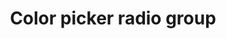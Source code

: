 ---
title: Color picker radio group
category: Application
paid: false
isActive: true
ltr: {"vue":{"vueCss":[],"vueTail":[]},"preview":"function App() {\n  const colors = [{\n    bg: \"bg-[#2563EB]\",\n    ring: \"ring-[#2563EB]\"\n  }, {\n    bg: \"bg-[#8B5CF6]\",\n    ring: \"ring-[#8B5CF6]\"\n  }, {\n    bg: \"bg-[#DB2777]\",\n    ring: \"ring-[#DB2777]\"\n  }, {\n    bg: \"bg-[#475569]\",\n    ring: \"ring-[#475569]\"\n  }, {\n    bg: \"bg-[#EA580C]\",\n    ring: \"ring-[#EA580C]\"\n  }];\n  return /*#__PURE__*/React.createElement(\"div\", {\n    className: \"max-w-md mx-auto px-4 py-10\"\n  }, /*#__PURE__*/React.createElement(\"h2\", {\n    className: \"text-gray-800 font-medium\"\n  }, \"Pick your favorite color\"), /*#__PURE__*/React.createElement(\"ul\", {\n    className: \"mt-4 flex items-center flex-wrap gap-4\"\n  }, colors.map((item, idx) =>\n  /*#__PURE__*/\n  /* Color box */\n  React.createElement(\"li\", {\n    key: idx,\n    className: \"flex-none\"\n  }, /*#__PURE__*/React.createElement(\"label\", {\n    htmlFor: item.bg,\n    className: \"block relative w-8 h-8\"\n  }, /*#__PURE__*/React.createElement(\"input\", {\n    id: item.bg,\n    type: \"radio\",\n    defaultChecked: idx == 1 ? true : false,\n    name: \"color\",\n    class: \"sr-only peer\"\n  }), /*#__PURE__*/React.createElement(\"span\", {\n    className: `inline-flex justify-center items-center w-full h-full rounded-full peer-checked:ring ring-offset-2 cursor-pointer duration-150 ${item.bg} ${item.ring}`\n  }), /*#__PURE__*/React.createElement(\"svg\", {\n    xmlns: \"http://www.w3.org/2000/svg\",\n    fill: \"none\",\n    viewBox: \"0 0 24 24\",\n    \"stroke-width\": \"1.5\",\n    stroke: \"currentColor\",\n    class: \"w-5 h-5 text-white absolute inset-0 m-auto z-0 pointer-events-none hidden peer-checked:block duration-150\"\n  }, /*#__PURE__*/React.createElement(\"path\", {\n    \"stroke-linecap\": \"round\",\n    \"stroke-linejoin\": \"round\",\n    d: \"M4.5 12.75l6 6 9-13.5\"\n  })))))));\n}","react":{"jsxCss":[],"jsxTail":[{"code":"export default () => {\n    const colors = [{ bg: \"bg-[#2563EB]\", ring: \"ring-[#2563EB]\" }, { bg: \"bg-[#8B5CF6]\", ring: \"ring-[#8B5CF6]\" }, { bg: \"bg-[#DB2777]\", ring: \"ring-[#DB2777]\" }, { bg: \"bg-[#475569]\", ring: \"ring-[#475569]\" }, { bg: \"bg-[#EA580C]\", ring: \"ring-[#EA580C]\" }]\n\n    return (\n        <div className=\"max-w-md mx-auto px-4\">\n            <h2 className=\"text-gray-800 font-medium\">Pick your favorite color</h2>\n            <ul className=\"mt-4 flex items-center flex-wrap gap-4\">\n                {\n                    colors.map((item, idx) => (\n                        /* Color box */\n                        <li key={idx} className=\"flex-none\">\n                            <label htmlFor={item.bg} className=\"block relative w-8 h-8\">\n                                <input id={item.bg} type=\"radio\" defaultChecked={idx == 1 ? true : false} name=\"color\" class=\"sr-only peer\" />\n                                <span className={`inline-flex justify-center items-center w-full h-full rounded-full peer-checked:ring ring-offset-2 cursor-pointer duration-150 ${item.bg} ${item.ring}`}>\n                                </span>\n                                <svg xmlns=\"http://www.w3.org/2000/svg\" fill=\"none\" viewBox=\"0 0 24 24\" stroke-width=\"1.5\" stroke=\"currentColor\" class=\"w-5 h-5 text-white absolute inset-0 m-auto z-0 pointer-events-none hidden peer-checked:block duration-150\">\n                                    <path stroke-linecap=\"round\" stroke-linejoin=\"round\" d=\"M4.5 12.75l6 6 9-13.5\" />\n                                </svg>\n                            </label>\n                        </li>\n                    ))\n                }\n            </ul>\n        </div>\n    )\n}","label":"App.jsx"}]}}
rtl: {"react":{"jsxTail":[{"code":"export default () => {\n    const colors = [{ bg: \"bg-[#2563EB]\", ring: \"ring-[#2563EB]\" }, { bg: \"bg-[#8B5CF6]\", ring: \"ring-[#8B5CF6]\" }, { bg: \"bg-[#DB2777]\", ring: \"ring-[#DB2777]\" }, { bg: \"bg-[#475569]\", ring: \"ring-[#475569]\" }, { bg: \"bg-[#EA580C]\", ring: \"ring-[#EA580C]\" }]\n\n    return (\n        <div className=\"max-w-md mx-auto px-4\">\n            <h2 className=\"text-gray-800 font-medium\">اختر لونك المفضل</h2>\n            <ul className=\"mt-4 flex items-center flex-wrap gap-4\">\n                {\n                    colors.map((item, idx) => (\n                        /* Color box */\n                        <li key={idx} className=\"flex-none\">\n                            <label htmlFor={item.bg} className=\"block relative w-8 h-8\">\n                                <input id={item.bg} type=\"radio\" defaultChecked={idx == 1 ? true : false} name=\"color\" class=\"sr-only peer\" />\n                                <span className={`inline-flex justify-center items-center w-full h-full rounded-full peer-checked:ring ring-offset-2 cursor-pointer duration-150 ${item.bg} ${item.ring}`}>\n                                </span>\n                                <svg xmlns=\"http://www.w3.org/2000/svg\" fill=\"none\" viewBox=\"0 0 24 24\" stroke-width=\"1.5\" stroke=\"currentColor\" class=\"w-5 h-5 text-white absolute inset-0 m-auto z-0 pointer-events-none hidden peer-checked:block duration-150\">\n                                    <path stroke-linecap=\"round\" stroke-linejoin=\"round\" d=\"M4.5 12.75l6 6 9-13.5\" />\n                                </svg>\n                            </label>\n                        </li>\n                    ))\n                }\n            </ul>\n        </div>\n    )\n}","label":"App.jsx"}],"jsxCss":[]},"vue":{"vueTail":[],"vueCss":[]},"preview":"function App() {\n  const colors = [{\n    bg: \"bg-[#2563EB]\",\n    ring: \"ring-[#2563EB]\"\n  }, {\n    bg: \"bg-[#8B5CF6]\",\n    ring: \"ring-[#8B5CF6]\"\n  }, {\n    bg: \"bg-[#DB2777]\",\n    ring: \"ring-[#DB2777]\"\n  }, {\n    bg: \"bg-[#475569]\",\n    ring: \"ring-[#475569]\"\n  }, {\n    bg: \"bg-[#EA580C]\",\n    ring: \"ring-[#EA580C]\"\n  }];\n  return /*#__PURE__*/React.createElement(\"div\", {\n    className: \"max-w-md mx-auto px-4 py-10\"\n  }, /*#__PURE__*/React.createElement(\"h2\", {\n    className: \"text-gray-800 font-medium\"\n  }, \"\\u0627\\u062E\\u062A\\u0631 \\u0644\\u0648\\u0646\\u0643 \\u0627\\u0644\\u0645\\u0641\\u0636\\u0644\"), /*#__PURE__*/React.createElement(\"ul\", {\n    className: \"mt-4 flex items-center flex-wrap gap-4\"\n  }, colors.map((item, idx) =>\n  /*#__PURE__*/\n  /* Color box */\n  React.createElement(\"li\", {\n    key: idx,\n    className: \"flex-none\"\n  }, /*#__PURE__*/React.createElement(\"label\", {\n    htmlFor: item.bg,\n    className: \"block relative w-8 h-8\"\n  }, /*#__PURE__*/React.createElement(\"input\", {\n    id: item.bg,\n    type: \"radio\",\n    defaultChecked: idx == 1 ? true : false,\n    name: \"color\",\n    class: \"sr-only peer\"\n  }), /*#__PURE__*/React.createElement(\"span\", {\n    className: `inline-flex justify-center items-center w-full h-full rounded-full peer-checked:ring ring-offset-2 cursor-pointer duration-150 ${item.bg} ${item.ring}`\n  }), /*#__PURE__*/React.createElement(\"svg\", {\n    xmlns: \"http://www.w3.org/2000/svg\",\n    fill: \"none\",\n    viewBox: \"0 0 24 24\",\n    \"stroke-width\": \"1.5\",\n    stroke: \"currentColor\",\n    class: \"w-5 h-5 text-white absolute inset-0 m-auto z-0 pointer-events-none hidden peer-checked:block duration-150\"\n  }, /*#__PURE__*/React.createElement(\"path\", {\n    \"stroke-linecap\": \"round\",\n    \"stroke-linejoin\": \"round\",\n    d: \"M4.5 12.75l6 6 9-13.5\"\n  })))))));\n}"}
slug: /radio-groups
id: 5da79332-ff59-4b11-8a60-10e410e23333
created_at: 1682538882004
---